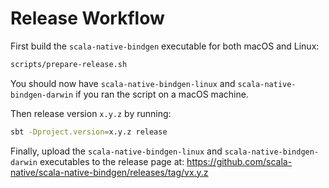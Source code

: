 # Release Workflow

First build the `scala-native-bindgen` executable for both macOS and
Linux:

```sh
scripts/prepare-release.sh
```

You should now have `scala-native-bindgen-linux` and
`scala-native-bindgen-darwin` if you ran the script on a macOS machine.

Then release version `x.y.z` by running:

```sh
sbt -Dproject.version=x.y.z release
```

Finally, upload the `scala-native-bindgen-linux` and
`scala-native-bindgen-darwin` executables to the release page at:
<https://github.com/scala-native/scala-native-bindgen/releases/tag/vx.y.z>